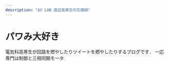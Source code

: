 ```yaml
---
description: "ΔV LAB 底辺高専生の忘備録"
---
```


# パワみ大好き
電気科高専生が回路を燃やしたりツイートを燃やしたりするブログです．
一応専門は制御と三相同期モータ
